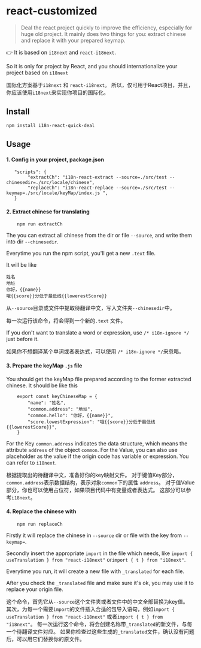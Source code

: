 # react-customized

> Deal the react project quickly to improve the efficiency, especially for huge old project.
> It mainly does two things for you: extract chinese and replace it with your prepared keymap.


👉 It is based on `i18next` and `react-i18next`.

   So it is only for project by React, and you should internationalize your project based on `i18next`

   国际化方案基于`i18next` 和 `react-i18next`。
   所以，仅可用于React项目，并且，你应该使用`i18next`来实现你项目的国际化。

## Install
```bash
npm install i18n-react-quick-deal
```
## Usage

#### 1. Config in your project, package.json
```
   "scripts": {
        "extractCh": "i18n-react-extract --source=./src/test --chinesedir=./src/locale/chinese",
        "replaceCh": "i18n-react-replace --source=./src/test --keymap=./src/locale/keyMap/index.js ",
   }
```

#### 2. Extract chinese for translating

```
    npm run extractCh
```
The you can extract all chinese from the dir or file `--source`, and write them into dir `--chinesedir`. 

Everytime you run the npm script, you'll get a new `.text` file.

It will be like
```
姓名
地址
你好，{{name}}
哦{{score}}分低于最低线{{lowerestScore}}

```
从`--source`目录或文件中提取待翻译中文，写入文件夹`--chinesedir`中。

每一次运行该命令，将会得到一个新的`.text` 文件。


If you don't want to translate a word or expression, use `/* i18n-ignore */` just before it.

如果你不想翻译某个单词或者表达式，可以使用 `/* i18n-ignore */`来忽略。

#### 3. Prepare the keyMap `.js` file
You should get the keyMap file prepared according to the former extracted chinese.
It should be like this
```
    export const keyChineseMap = {
        "name": "姓名",
        "common.address": "地址",
        "common.hello": "你好，{{name}}",
        "score.lowestExpression": "哦{{score}}分低于最低线{{lowerestScore}}",
    }
```
For the Key `common.address` indicates the data structure, which means the attribute `address` of the object `common`.
For the Value, you can also use placeholder as the value if the origin code has variable or expression.
You can refer to `i18next`.

根据提取出的待翻译中文，准备好你的key映射文件。 
对于键值Key部分， `common.address`表示数据结构，表示对象`common`下的属性 `address`。
对于值Value部分，你也可以使用占位符，如果项目代码中有变量或者表达式。
这部分可以参考`i18next`。

#### 4. Replace the chinese with
 
```
    npm run replaceCh
```
Firstly it will replace the chinese in `--source` dir or file with the key from `--keymap=`. 

Secondly insert the appropriate `import` in the file which needs, like `import { useTranslation } from "react-i18next"` or`import { t } from "i18next"`.

Everytime you run, it will create a new file with `_translated` for each file.

After you check the `_translated` file and make sure it's ok, you may use it to replace your origin file.

这个命令，首先它从`--source`这个文件夹或者文件中的中文全部替换为key值。
其次，为每一个需要`import`的文件插入合适的包导入语句，例如`import { useTranslation } from "react-i18next"` 或者`import { t } from "i18next"`。
每一次运行这个命令，将会创建名称带`_translated`的新文件，与每一个待翻译文件对应。
如果你检查过这些生成的`_translated`文件，确认没有问题后，可以用它们替换你的原文件。





